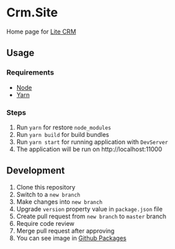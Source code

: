 # Crm.Site
Home page for [Lite CRM](https://litecrm.org)

## Usage
### Requirements
- [Node](https://nodejs.org/en/download)
- [Yarn](https://classic.yarnpkg.com/en/docs/install)

### Steps
1. Run `yarn` for restore `node_modules`
2. Run `yarn build` for build bundles
3. Run `yarn start` for running application with `DevServer`
3. The application will be run on http://localhost:11000

## Development
1. Clone this repository
2. Switch to a `new branch`
3. Make changes into `new branch`
4. Upgrade `version` property value in `package.json` file
5. Create pull request from `new branch` to `master` branch
6. Require code review
7. Merge pull request after approving
8. You can see image in [Github Packages](https://github.com/ajupov/Crm.Site/packages)
